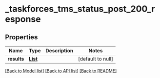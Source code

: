 # _taskforces_tms_status_post_200_response
## Properties

| Name | Type | Description | Notes |
|------------ | ------------- | ------------- | -------------|
| **results** | [**List**](_taskforces_tms_status_post_200_response_results_inner.md) |  | [default to null] |

[[Back to Model list]](../README.md#documentation-for-models) [[Back to API list]](../README.md#documentation-for-api-endpoints) [[Back to README]](../README.md)

